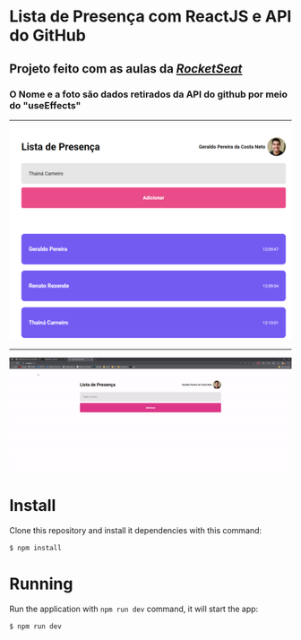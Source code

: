 # Lista de Presença com ReactJS e API do GitHub

## Projeto feito com as aulas da <a href="https://www.rocketseat.com.br/discover" target="_blank"><i>RocketSeat</i></a>

### O Nome e a foto são dados retirados da API do github por meio do "useEffects"

<hr> 

<img src="projeto.png" width="600">

<hr> 

<img src="gif.gif">

# Install
Clone this repository and install it dependencies with this command: 
```sh
$ npm install
```

# Running
Run the application with `npm run dev` command, it will start the app:
```sh
$ npm run dev


